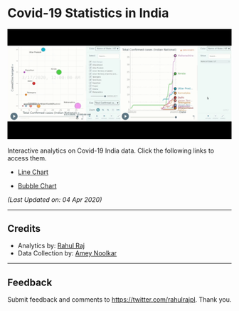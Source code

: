 # Covid-19 Statistics in India

![line](/imgs/demo.gif)


Interactive analytics on Covid-19 India data. Click the following links to access them.

- [Line Chart](http://randomwalk.in/covid19India/line/) 

- [Bubble Chart](http://randomwalk.in/covid19India/bubble/) 

*(Last Updated on: 04 Apr 2020)*

------------------------------------------

## Credits

- Analytics by: [Rahul Raj](https://twitter.com/rahulrajpl)
- Data Collection by: [Amey Noolkar](https://github.com/coder-amey)

------------------------------------------

## Feedback


Submit feedback and comments to https://twitter.com/rahulrajpl.
Thank you.
